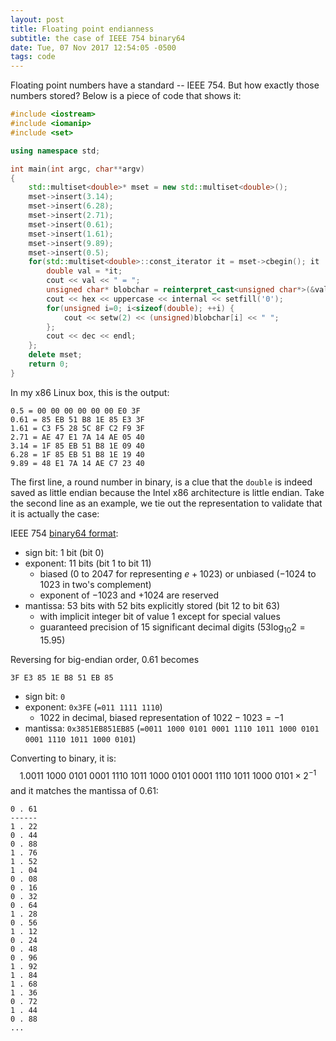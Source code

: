 ```yaml
---
layout: post
title: Floating point endianness
subtitle: the case of IEEE 754 binary64
date: Tue, 07 Nov 2017 12:54:05 -0500
tags: code
---
```


Floating point numbers have a standard -- IEEE 754. But how exactly those
numbers stored? Below is a piece of code that shows it:

```c++
#include <iostream>
#include <iomanip>
#include <set>

using namespace std;

int main(int argc, char**argv)
{
    std::multiset<double>* mset = new std::multiset<double>();
    mset->insert(3.14);
    mset->insert(6.28);
    mset->insert(2.71);
    mset->insert(0.61);
    mset->insert(1.61);
    mset->insert(9.89);
    mset->insert(0.5);
    for(std::multiset<double>::const_iterator it = mset->cbegin(); it != mset->cend(); it++) {
        double val = *it;
        cout << val << " = ";
        unsigned char* blobchar = reinterpret_cast<unsigned char*>(&val);
        cout << hex << uppercase << internal << setfill('0');
        for(unsigned i=0; i<sizeof(double); ++i) {
            cout << setw(2) << (unsigned)blobchar[i] << " ";
        };
        cout << dec << endl;
    };
    delete mset;
    return 0;
}
```

In my x86 Linux box, this is the output:

```
0.5 = 00 00 00 00 00 00 E0 3F 
0.61 = 85 EB 51 B8 1E 85 E3 3F 
1.61 = C3 F5 28 5C 8F C2 F9 3F 
2.71 = AE 47 E1 7A 14 AE 05 40 
3.14 = 1F 85 EB 51 B8 1E 09 40 
6.28 = 1F 85 EB 51 B8 1E 19 40 
9.89 = 48 E1 7A 14 AE C7 23 40 
```

The first line, a round number in binary, is a clue that the `double` is indeed
saved as little endian because the Intel x86 architecture is little endian.
Take the second line as an example, we tie out the representation to validate
that it is actually the case:

IEEE 754 [binary64 format](https://en.wikipedia.org/wiki/Double-precision_floating-point_format):
- sign bit: 1 bit (bit 0)
- exponent: 11 bits (bit 1 to bit 11)
   - biased (0 to 2047 for representing $e+1023$) or unbiased ($-1024$ to $1023$ in two's complement)
   - exponent of $-1023$ and $+1024$ are reserved
- mantissa: 53 bits with 52 bits explicitly stored (bit 12 to bit 63)
   - with implicit integer bit of value 1 except for special values
   - guaranteed precision of 15 significant decimal digits ($53\log_{10}2 = 15.95$)

Reversing for big-endian order, 0.61 becomes
```
3F E3 85 1E B8 51 EB 85
```
- sign bit: `0`
- exponent: `0x3FE` (`=011 1111 1110`)
  - 1022 in decimal, biased representation of $1022-1023 = -1$
- mantissa: `0x3851EB851EB85` (`=0011 1000 0101 0001 1110 1011 1000 0101 0001 1110 1011 1000 0101`)

Converting to binary, it is:
$$
1.0011\ 1000\ 0101\ 0001\ 1110\ 1011\ 1000\ 0101\ 0001\ 1110\ 1011\ 1000\ 0101 \times 2^{-1}
$$
and it matches the mantissa of 0.61:
```
0 . 61
------
1 . 22
0 . 44
0 . 88
1 . 76
1 . 52
1 . 04
0 . 08
0 . 16
0 . 32
0 . 64
1 . 28
0 . 56
1 . 12
0 . 24
0 . 48
0 . 96
1 . 92
1 . 84
1 . 68
1 . 36
0 . 72
1 . 44
0 . 88
...
```
